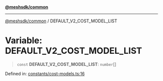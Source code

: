 [**@meshsdk/common**](../README.md)

***

[@meshsdk/common](../globals.md) / DEFAULT\_V2\_COST\_MODEL\_LIST

# Variable: DEFAULT\_V2\_COST\_MODEL\_LIST

> `const` **DEFAULT\_V2\_COST\_MODEL\_LIST**: `number`[]

Defined in: [constants/cost-models.ts:16](https://github.com/MeshJS/mesh/blob/1abde1553cbd7cf2cf4e40197fc0de9e4a7d0f49/packages/mesh-common/src/constants/cost-models.ts#L16)
